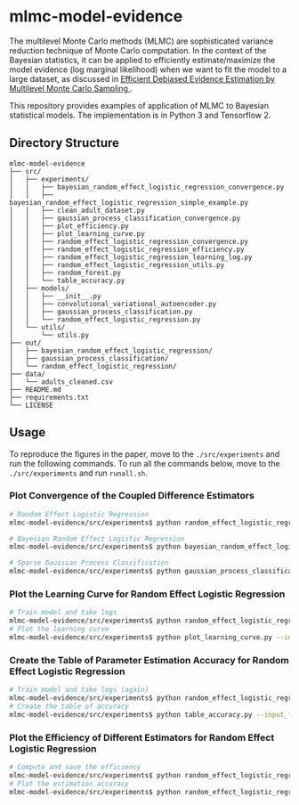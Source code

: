 # mlmc-model-evidence

The multilevel Monte Carlo methods (MLMC) are sophisticated variance reduction technique of Monte Carlo computation. In the context of the Bayesian statistics, it can be applied to efficiently estimate/maximize the model evidence (log marginal likelihood) when we want to fit the model to a large dataset, as discussed in [Efficient Debiased Evidence Estimation by Multilevel Monte Carlo Sampling
](https://arxiv.org/abs/2001.04676).

This repository provides examples of application of MLMC to Bayesian statistical models. The implementation is in Python 3 and Tensorflow 2.

## Directory Structure

```
mlmc-model-evidence
├── src/
│   ├── experiments/
│   │   ├── bayesian_random_effect_logistic_regression_convergence.py
│   │   ├── bayesian_random_effect_logistic_regression_simple_example.py
│   │   ├── clean_adult_dataset.py
│   │   ├── gaussian_process_classification_convergence.py
│   │   ├── plot_efficiency.py
│   │   ├── plot_learning_curve.py
│   │   ├── random_effect_logistic_regression_convergence.py
│   │   ├── random_effect_logistic_regression_efficiency.py
│   │   ├── random_effect_logistic_regression_learning_log.py
│   │   ├── random_effect_logistic_regression_utils.py
│   │   ├── random_forest.py
│   │   └── table_accuracy.py
│   ├── models/
│   │   ├── __init__.py
│   │   ├── convolutional_variational_autoencoder.py
│   │   ├── gaussian_process_classification.py
│   │   └── random_effect_logistic_regression.py
│   └── utils/
│       └── utils.py
├── out/
│   ├── bayesian_random_effect_logistic_regression/
│   ├── gaussian_process_classification/
│   └── random_effect_logistic_regression/
├── data/
│   └── adults_cleaned.csv
├── README.md
├── requirements.txt
└── LICENSE
```



## Usage

To reproduce the figures in the paper, move to the `./src/experiments` and run the following commands. To run all the commands below, move to the `./src/experiments` and run `runall.sh`.

### Plot Convergence of the Coupled Difference Estimators

```bash
# Random Effect Logistic Regression
mlmc-model-evidence/src/experiments$ python random_effect_logistic_regression_convergence.py

# Bayesian Random Effect Logistic Regression
mlmc-model-evidence/src/experiments$ python bayesian_random_effect_logistic_regression_convergence.py

# Sparse Gaussian Process Classification
mlmc-model-evidence/src/experiments$ python gaussian_process_classification_convergence.py
```

### Plot the Learning Curve for Random Effect Logistic Regression

```bash
# Train model and take logs
mlmc-model-evidence/src/experiments$ python random_effect_logistic_regression_learning_log.py --output_file  ../../out/random_effect_logistic_regression/learning_log.csv
# Plot the learning curve
mlmc-model-evidence/src/experiments$ python plot_learning_curve.py --input_files ../../out/random_effect_logistic_regression/learning_log.csv --output_file  ../../out/random_effect_logistic_regression/learning_curve.pdf
```

### Create the Table of Parameter Estimation Accuracy for Random Effect Logistic Regression

```bash
# Train model and take logs (again)
mlmc-model-evidence/src/experiments$ python random_effect_logistic_regression_learning_log.py --output_file  ../../out/random_effect_logistic_regression/learning_log.csv
# Create the table of accuracy
mlmc-model-evidence/src/experiments$ python table_accuracy.py --input_files ../../out/random_effect_logistic_regression/learning_log.csv --output_file  ../../out/random_effect_logistic_regression/accuracy.csv
```

### Plot the Efficiency of Different Estimators for Random Effect Logistic Regression

```bash
# Compute and save the efficiency
mlmc-model-evidence/src/experiments$ python random_effect_logistic_regression_efficiency.py --output_file  ../../out/random_effect_logistic_regression/efficiency.csv
# Plot the estimation accuracy
mlmc-model-evidence/src/experiments$ python random_effect_logistic_regression_efficiency.py --input_files ../../out/random_effect_logistic_regression/efficiency.csv --output_file  ../../out/random_effect_logistic_regression/efficiency.pdf
```

